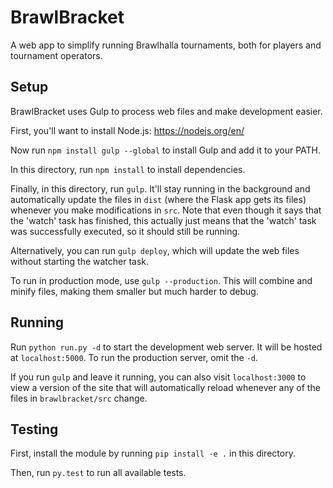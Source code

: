 # BrawlBracket
A web app to simplify running Brawlhalla tournaments, both for players and tournament operators.


## Setup
BrawlBracket uses Gulp to process web files and make development easier.

First, you'll want to install Node.js: https://nodejs.org/en/

Now run `npm install gulp --global` to install Gulp and add it to your PATH.

In this directory, run `npm install` to install dependencies.

Finally, in this directory, run `gulp`. It'll stay running in the background and automatically update the files in
`dist` (where the Flask app gets its files) whenever you make modifications in `src`. Note that even though it says that
the 'watch' task has finished, this actually just means that the 'watch' task was successfully executed, so it should
still be running.

Alternatively, you can run `gulp deploy`, which will update the web files without starting the watcher task.

To run in production mode, use `gulp --production`. This will combine and minify files, making them smaller but much
harder to debug.

## Running
Run `python run.py -d` to start the development web server. It will be hosted at `localhost:5000`. To run the production
server, omit the `-d`.

If you run `gulp` and leave it running, you can also visit `localhost:3000` to view a version of the site that will
automatically reload whenever any of the files in `brawlbracket/src` change.


## Testing
First, install the module by running `pip install -e .` in this directory.

Then, run `py.test` to run all available tests.